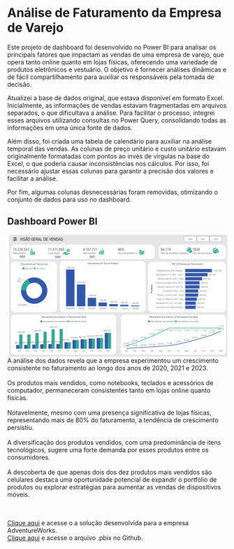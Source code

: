 # Análise de Faturamento da Empresa de Varejo
Este projeto de dashboard foi desenvolvido no Power BI para analisar os principais fatores que impactam as vendas de uma empresa de varejo, que opera tanto online quanto em lojas físicas, oferecendo uma variedade de produtos eletrônicos e vestuário. O objetivo é fornecer análises dinâmicas e de fácil compartilhamento para auxiliar os responsáveis pela tomada de decisão.

Atualizei a base de dados original, que estava disponível em formato Excel. Inicialmente, as informações de vendas estavam fragmentadas em arquivos separados, o que dificultava a análise. Para facilitar o processo, integrei esses arquivos utilizando consultas no Power Query, consolidando todas as informações em uma única fonte de dados.

Além disso, foi criada uma tabela de calendário para auxiliar na análise temporal das vendas. As colunas de preço unitário e custo unitário estavam originalmente formatadas com pontos ao invés de vírgulas na base do Excel, o que poderia causar inconsistências nos cálculos. Por isso, foi necessário ajustar essas colunas para garantir a precisão dos valores e facilitar a análise.

Por fim, algumas colunas desnecessárias foram removidas, otimizando o conjunto de dados para uso no dashboard.


## Dashboard Power BI
<img align="right" width="500"  src="https://github.com/marcospaulo-marcos/ProjetoVarejo/blob/main/Imagens/painel_principal.png?raw=true">
A análise dos dados revela que a empresa experimentou um crescimento consistente no faturamento ao longo dos anos de 2020, 2021 e 2023. 
<br><br>
Os produtos mais vendidos, como notebooks, teclados e acessórios de computador, permaneceram consistentes tanto em lojas online quanto físicas. 
<br><br>
Notavelmente, mesmo com uma presença significativa de lojas físicas, representando mais de 80% do faturamento, a tendência de crescimento persistiu.
<br><br>
A diversificação dos produtos vendidos, com uma predominância de itens tecnológicos, sugere uma forte demanda por esses produtos entre os consumidores. 
<br><br>
A descoberta de que apenas dois dos dez produtos mais vendidos são celulares destaca uma oportunidade potencial de expandir o portfólio de produtos ou explorar estratégias para aumentar as vendas de dispositivos móveis.


<br><br>
<a href="https://app.powerbi.com/view?r=eyJrIjoiZmNiNjllM2YtN2E4Zi00YWZlLTljMjAtNzdkNzc1NDg0NWQ3IiwidCI6IjVhMTM3NTBmLWFjZWUtNDllYS1iYTFmLWQ0YjQzZjUyZGI0MiJ9" target="_blank">Clique aqui</a> e acesse o a solução desenvolvida para a empresa AdventureWorks.
<br>
<a href="https://github.com/marcospaulo-marcos/ProjetoVarejo/blob/main/Dashboard_Varejo.pbix" target="_blank">Clique aqui</a> e acesse o arquivo .pbix no Github.
<br><br>
